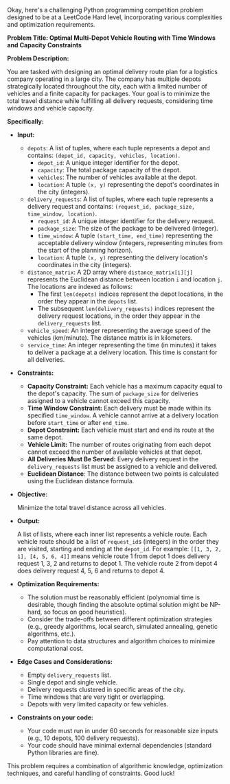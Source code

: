 Okay, here's a challenging Python programming competition problem designed to be at a LeetCode Hard level, incorporating various complexities and optimization requirements.

**Problem Title: Optimal Multi-Depot Vehicle Routing with Time Windows and Capacity Constraints**

**Problem Description:**

You are tasked with designing an optimal delivery route plan for a logistics company operating in a large city. The company has multiple depots strategically located throughout the city, each with a limited number of vehicles and a finite capacity for packages. Your goal is to minimize the total travel distance while fulfilling all delivery requests, considering time windows and vehicle capacity.

**Specifically:**

*   **Input:**
    *   `depots`: A list of tuples, where each tuple represents a depot and contains: `(depot_id, capacity, vehicles, location)`.
        *   `depot_id`: A unique integer identifier for the depot.
        *   `capacity`: The total package capacity of the depot.
        *   `vehicles`: The number of vehicles available at the depot.
        *   `location`: A tuple `(x, y)` representing the depot's coordinates in the city (integers).
    *   `delivery_requests`: A list of tuples, where each tuple represents a delivery request and contains: `(request_id, package_size, time_window, location)`.
        *   `request_id`: A unique integer identifier for the delivery request.
        *   `package_size`: The size of the package to be delivered (integer).
        *   `time_window`: A tuple `(start_time, end_time)` representing the acceptable delivery window (integers, representing minutes from the start of the planning horizon).
        *   `location`: A tuple `(x, y)` representing the delivery location's coordinates in the city (integers).
    *   `distance_matrix`: A 2D array where `distance_matrix[i][j]` represents the Euclidean distance between location `i` and location `j`.  The locations are indexed as follows:
        *   The first `len(depots)` indices represent the depot locations, in the order they appear in the `depots` list.
        *   The subsequent `len(delivery_requests)` indices represent the delivery request locations, in the order they appear in the `delivery_requests` list.
    *   `vehicle_speed`: An integer representing the average speed of the vehicles (km/minute). The distance matrix is in kilometers.
    *   `service_time`: An integer representing the time (in minutes) it takes to deliver a package at a delivery location. This time is constant for all deliveries.

*   **Constraints:**

    *   **Capacity Constraint:** Each vehicle has a maximum capacity equal to the depot's capacity. The sum of `package_size` for deliveries assigned to a vehicle cannot exceed this capacity.
    *   **Time Window Constraint:** Each delivery must be made within its specified `time_window`. A vehicle cannot arrive at a delivery location before `start_time` or after `end_time`.
    *   **Depot Constraint:** Each vehicle must start and end its route at the same depot.
    *   **Vehicle Limit:** The number of routes originating from each depot cannot exceed the number of available vehicles at that depot.
    *   **All Deliveries Must Be Served:** Every delivery request in the `delivery_requests` list must be assigned to a vehicle and delivered.
    *   **Euclidean Distance**: The distance between two points is calculated using the Euclidean distance formula.

*   **Objective:**

    Minimize the total travel distance across all vehicles.

*   **Output:**

    A list of lists, where each inner list represents a vehicle route. Each vehicle route should be a list of `request_id`s (integers) in the order they are visited, starting and ending at the `depot_id`.  For example: `[[1, 3, 2, 1], [4, 5, 6, 4]]` means vehicle route 1 from depot 1 does delivery request 1, 3, 2 and returns to depot 1. The vehicle route 2 from depot 4 does delivery request 4, 5, 6 and returns to depot 4.

*   **Optimization Requirements:**

    *   The solution must be reasonably efficient (polynomial time is desirable, though finding the absolute optimal solution might be NP-hard, so focus on good heuristics).
    *   Consider the trade-offs between different optimization strategies (e.g., greedy algorithms, local search, simulated annealing, genetic algorithms, etc.).
    *   Pay attention to data structures and algorithm choices to minimize computational cost.

*   **Edge Cases and Considerations:**

    *   Empty `delivery_requests` list.
    *   Single depot and single vehicle.
    *   Delivery requests clustered in specific areas of the city.
    *   Time windows that are very tight or overlapping.
    *   Depots with very limited capacity or few vehicles.

*   **Constraints on your code:**

    *   Your code must run in under 60 seconds for reasonable size inputs (e.g., 10 depots, 100 delivery requests).
    *   Your code should have minimal external dependencies (standard Python libraries are fine).

This problem requires a combination of algorithmic knowledge, optimization techniques, and careful handling of constraints. Good luck!
